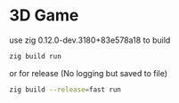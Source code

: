 # 3D Game

use zig 0.12.0-dev.3180+83e578a18 to build

```sh
zig build run
```

or for release (No logging but saved to file)

```sh
zig build --release=fast run
```